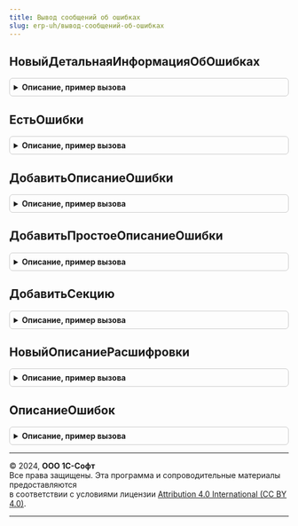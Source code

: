 ```yaml
---
title: Вывод сообщений об ошибках
slug: erp-uh/вывод-сообщений-об-ошибках
---
```



## НовыйДетальнаяИнформацияОбОшибках
<details style="margin: 1em 0; padding: 0.5em; border: 1px solid #ccc; border-radius: 6px;">

<summary style="font-weight: bold; cursor: pointer;">Описание, пример вызова</summary>

```bsl

// РАБОТА С КОЛЛЕКЦИЕЙ ОПИСАНИЙ ОШИБОК

Функция НовыйДетальнаяИнформацияОбОшибках() Экспорт
```

Пример вызова
```bsl
Результат = ВыводСообщенийОбОшибках.НовыйДетальнаяИнформацияОбОшибках() 
```
</details>

## ЕстьОшибки
<details style="margin: 1em 0; padding: 0.5em; border: 1px solid #ccc; border-radius: 6px;">

<summary style="font-weight: bold; cursor: pointer;">Описание, пример вызова</summary>

```bsl

Функция ЕстьОшибки(Ошибки) Экспорт
```

Пример вызова
```bsl
Результат = ВыводСообщенийОбОшибках.ЕстьОшибки(Ошибки) 
```
</details>

## ДобавитьОписаниеОшибки
<details style="margin: 1em 0; padding: 0.5em; border: 1px solid #ccc; border-radius: 6px;">

<summary style="font-weight: bold; cursor: pointer;">Описание, пример вызова</summary>

```bsl

Функция ДобавитьОписаниеОшибки(Ошибки) Экспорт
```

Пример вызова
```bsl
Результат = ВыводСообщенийОбОшибках.ДобавитьОписаниеОшибки(Ошибки) 
```
</details>

## ДобавитьПростоеОписаниеОшибки
<details style="margin: 1em 0; padding: 0.5em; border: 1px solid #ccc; border-radius: 6px;">

<summary style="font-weight: bold; cursor: pointer;">Описание, пример вызова</summary>

```bsl

Функция ДобавитьПростоеОписаниеОшибки(Ошибки, Описание = "", Ссылка = Неопределено) Экспорт
```

Пример вызова
```bsl
Результат = ВыводСообщенийОбОшибках.ДобавитьПростоеОписаниеОшибки(Ошибки, Описание, Ссылка);
```
</details>

## ДобавитьСекцию
<details style="margin: 1em 0; padding: 0.5em; border: 1px solid #ccc; border-radius: 6px;">

<summary style="font-weight: bold; cursor: pointer;">Описание, пример вызова</summary>

```bsl

Функция ДобавитьСекцию(Описание, ВидСекции, Данные) Экспорт
```

Пример вызова
```bsl
Результат = ВыводСообщенийОбОшибках.ДобавитьСекцию(Описание, ВидСекции, Данные) 
```
</details>

## НовыйОписаниеРасшифровки
<details style="margin: 1em 0; padding: 0.5em; border: 1px solid #ccc; border-radius: 6px;">

<summary style="font-weight: bold; cursor: pointer;">Описание, пример вызова</summary>

```bsl

Функция НовыйОписаниеРасшифровки(СпособРасшифровки) Экспорт
```

Пример вызова
```bsl
Результат = ВыводСообщенийОбОшибках.НовыйОписаниеРасшифровки(СпособРасшифровки) 
```
</details>

## ОписаниеОшибок
<details style="margin: 1em 0; padding: 0.5em; border: 1px solid #ccc; border-radius: 6px;">

<summary style="font-weight: bold; cursor: pointer;">Описание, пример вызова</summary>

```bsl

// ВЕРСТКА ТАБЛИЧНОГО ДОКУМЕНТА

Функция ОписаниеОшибок(Ошибки, Макет, ДанныеДляВывода) Экспорт
```

Пример вызова
```bsl
Результат = ВыводСообщенийОбОшибках.ОписаниеОшибок(Ошибки, Макет, ДанныеДляВывода) 
```
</details>

---

© 2024, **ООО 1С-Софт**  
Все права защищены. Эта программа и сопроводительные материалы предоставляются  
в соответствии с условиями лицензии [Attribution 4.0 International (CC BY 4.0)](https://creativecommons.org/licenses/by/4.0/legalcode).

---
